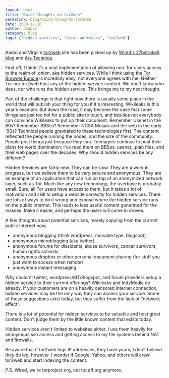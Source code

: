 ```yaml
---
layout: post
title: "Quick thoughts on tor2web"
permalink: blog/quick-thoughts-tor2web
date: 2008-12-16
author: phobos
category: blog
tags: ["hidden services", "onion addresses", "tor2web"]
---
```


Aaron and Virgil's [tor2web](http://tor2web.com) site has been picked up by [Wired's 27bstroke6 blog](http://blog.wired.com/27bstroke6/2008/12/tor-anonymized.html) and [Ars Technica](http://arstechnica.com/news.ars/post/20081215-tor2web-brings-anonymous-tor-sites-to-the-regular-web.html).

First off, I think it's a neat implementation of allowing non-Tor users access to the realm of .onion, aka hidden services. While I think using the [Tor Browser Bundle](https://www.torproject.org/torbrowser/) is incredibly easy, not everyone agrees with me. Neither Tor nor tor2web host any of the hidden service content. We don't know who does, nor who runs the hidden service. This brings me to my next thought.

Part of the challenge is that right now there is usually some place in the world that will publish your thing for you if it's interesting. Wikileaks is this year's example. But down the road, it may become the case that some things are just too hot for a public site to touch, and besides not everybody can convince Wikileaks to put up their document. Remember Usenet in the 80s? Remember BBSes? Remember NCSA Mosaic and the web in the early '90s? Technical people gravitated to these technologies first. The content reflected the people running the nodes; and the size of the community. People post things just because they can. Teenagers continue to post their plans for world domination; I've read them on BBSes, usenet, .plan files, and their web pages over the decades. Why should hidden services be any different?

Hidden Services are fairly new. They can be slow. They are a work in progress, but we believe them to be very secure and anonymous. They are an example of an application that can run on top of an anonymized network layer, such as Tor. Much like any new technology, the userbase is probably small. Sure, all Tor users have access to them, but it takes a lot of motivation and skill to setup a website correctly for hidden services. There are lots of ways to do it wrong and expose where the hidden service runs on the public Internet. This leads to less useful content generated for the masses. Make it easier, and perhaps the users will come in droves.

A few thoughts about potential services, merely copying from the current public Internet now;

- anonymous blogging (think wordpress, movable type, blogspot)
- anonymous microblogging (aka twitter)
- anonymous forums for dissidents, abuse survivors, cancer survivors, human rights activists
- anonymous dropbox or other personal document sharing (for stuff you just want to access when remote)
- anonymous instant messaging

Why couldn't twitter, wordpress/MT/Blogspot, and forum providers setup a hidden service to their current offerings? Wikileaks and IndyMedia do already. If your customers are on a heavily censored Internet connection, hidden services may be the only way they can access your service. Some of these suggestions exist today, but they suffer from the lack of "network effect".

There is a lot of potential for hidden services to be valuable and host great content. Don't judge them by the little known content that exists today.

Hidden services aren't limited to websites either. I use them heavily for anonymous ssh access and getting access to my file systems behind NAT and firewalls.

Be aware that if tor2web logs IP addresses, they have yours; I don't believe they do log, however. I wonder if Google, Yahoo, and others will crawl tor2web and start indexing the content.

P.S. Wired, we're torproject.org, not tor.eff.org anymore.

